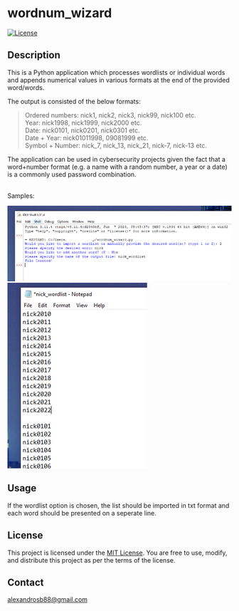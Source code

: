 # wordnum_wizard

[![License](https://img.shields.io/badge/license-MIT-blue.svg)](LICENSE.md)


## Description

This is a Python application which processes wordlists or individual words and appends numerical values in various formats at the end of the provided word/words.

The output is consisted of the below formats:

>Ordered numbers: nick1, nick2, nick3, nick99, nick100 etc.\
>Year: nick1998, nick1999, nick2000 etc.\
>Date: nick0101, nick0201, nick0301 etc.\
>Date + Year: nick01011998, 09081999 etc.\
>Symbol + Number: nick_7, nick_13, nick_21, nick-7, nick-13 etc.


The application can be used in cybersecurity projects given the fact that a word+number format (e.g. a name with a random number, a year or a date) is a commonly used password combination.

\
Samples:

![Screenshot1](wordnum_wizard_screenshot(1).PNG)
![Screenshot2](wordnum_wizard_screenshot(2).PNG)

## Usage

If the wordlist option is chosen, the list should be imported in txt format and each word should be presented on a seperate line.



## License

This project is licensed under the [MIT License](LICENSE). You are free to use, modify, and distribute this project as per the terms of the license.


## Contact

alexandrosb88@gmail.com






